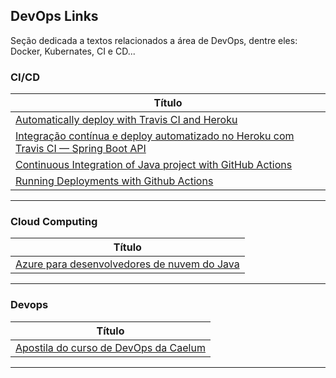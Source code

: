 ## DevOps Links

Seção dedicada a textos relacionados a área de DevOps, dentre eles: Docker, Kubernates, CI e CD...

### CI/CD

| **Título**  |
|---|
|[Automatically deploy with Travis CI and Heroku]|
|[Integração contínua e deploy automatizado no Heroku com Travis CI — Spring Boot API]|
|[Continuous Integration of Java project with GitHub Actions]|
|[Running Deployments with Github Actions]|
------------

### Cloud Computing

| **Título**  |
|---|
| [Azure para desenvolvedores de nuvem do Java] |
------------

### Devops

| **Título** |
|---|
| [Apostila do curso de DevOps da Caelum] |
-----------


[Automatically deploy with Travis CI and Heroku]: <https://medium.com/@felipeluizsoares/automatically-deploy-with-travis-ci-and-heroku-ddba1361647f>
[Integração contínua e deploy automatizado no Heroku com Travis CI — Spring Boot API
]: <https://medium.com/@vitor.alves/integra%C3%A7%C3%A3o-cont%C3%ADnua-e-deploy-automatizado-no-heroku-com-travis-ci-spring-boot-api-da96a32b93ab>

[Continuous Integration of Java project with GitHub Actions]: <https://medium.com/faun/continuous-integration-of-java-project-with-github-actions-7a8a0e8246ef>
[Running Deployments with Github Actions]: <https://4lex.nz/technical/2020/07/13/github-actions-heroku-sentry/>

[Azure para desenvolvedores de nuvem do Java]: <https://docs.microsoft.com/pt-br/azure/java/?view=azure-java-stable>

[Apostila do curso de DevOps da Caelum]: <https://github.com/caelum/apostila-devops>

